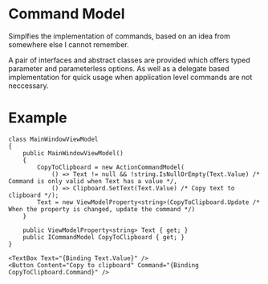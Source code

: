 # Command Model

Simplfies the implementation of commands, based on an idea from somewhere else I cannot remember.

A pair of interfaces and abstract classes are provided which offers typed parameter and parameterless options. As well as a delegate based implementation for quick usage when application level commands are not neccessary.

# Example

```CSharp
class MainWindowViewModel
{
    public MainWindowViewModel()
    {
        CopyToClipboard = new ActionCommandModel(
            () => Text != null && !string.IsNullOrEmpty(Text.Value) /* Command is only valid when Text has a value */, 
            () => Clipboard.SetText(Text.Value) /* Copy text to clipboard */);
        Text = new ViewModelProperty<string>(CopyToClipboard.Update /* When the property is changed, update the command */)
    }

    public ViewModelProperty<string> Text { get; }
    public ICommandModel CopyToClipboard { get; }
}
```

```XAML
<TextBox Text="{Binding Text.Value}" />
<Button Content="Copy to clipboard" Command="{Binding CopyToClipboard.Command}" />
```